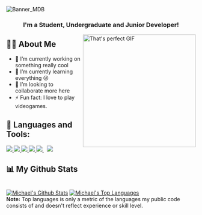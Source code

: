![Banner_MDB](https://user-images.githubusercontent.com/70289115/124485613-21a75200-dd83-11eb-977b-c8ffc5e30fea.jpg)

<h3 align="center">I'm a Student, Undergraduate and Junior Developer!</h3>


<div > <img align = "right" width="300" alt="That's perfect GIF" src="https://media.giphy.com/media/3o6Mb9rUQ5v4ZnBbzO/giphy.gif" /> </div>

## 🙋‍♂️ About Me

- 🔭 I’m currently working on something really cool 
- 🌱 I’m currently learning everything 😜 
- 🤔 I’m looking to collaborate more here 
- ⚡ Fun fact: I love to play videogames. 


## 🚀 Languages and Tools:

<p align="left"> 
    <a href="https://www.w3.org/html/" target="_blank"> <img src="https://img.icons8.com/color/48/000000/html-5.png"/> </a> 
    <a href="https://www.w3schools.com/css/" target="_blank"> <img src="https://img.icons8.com/color/48/000000/css3.png"/> </a> 
    <a href="https://www.python.org" target="_blank"> <img src="https://img.icons8.com/color/48/000000/python.png"/> </a> 
    <a href="https://developer.mozilla.org/en-US/docs/Web/JavaScript" target="_blank"> <img src="https://img.icons8.com/color/48/000000/javascript.png"/> </a> 
    <a style="padding-right:8px;" href="https://www.mysql.com/" target="_blank"> <img src="https://img.icons8.com/fluent/50/000000/mysql-logo.png"/> </a>  
    <a href="https://git-scm.com/" target="_blank"> <img src="https://img.icons8.com/color/48/000000/git.png"/></a> 
</p>


## 📊 My Github Stats

  <br/>
    <a href="https://github.com/Mich4elDoug/github-readme-stats"><img alt="Michael's Github Stats" src="https://github-readme-stats.vercel.app/api?username=Mich4elDoug&show_icons=true&count_private=true&theme=react&hide_border=true&bg_color=0D1117" /></a>
  <a href="https://github.com/Mich4elDoug/github-readme-stats"><img alt="Michael's Top Languages" src="https://github-readme-stats.vercel.app/api/top-langs/?username=Mich4elDoug&langs_count=8&count_private=true&layout=compact&theme=react&hide_border=true&bg_color=0D1117" /></a>
  <br/>
  <b>Note:</b> Top languages is only a metric of the languages my public code consists of and doesn't reflect experience or skill level.

<br/>
<br/>

<!-- ## Connect with me:

<p align="left">

<a href = "#"><img src="https://img.icons8.com/fluent/48/000000/linkedin.png"/></a>
<a href = "#"><img src="https://img.icons8.com/fluent/48/000000/twitter.png"/></a>
<a href = "#"><img src="https://img.icons8.com/color/48/000000/discord-logo.png"/></a>

</p>

## ❤ Views and Followers

<a href="https://github.com/Meghna-DAS/github-profile-views-counter">
    <img src="https://komarev.com/ghpvc/?username=Mich4elDoug">
</a>
<a href="https://github.com/Mich4elDoug?tab=followers"><img src="https://img.shields.io/github/followers/Mich4elDoug?label=Followers&style=social" alt="GitHub Badge"></a> -->
